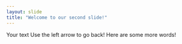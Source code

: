 ```yaml
---
layout: slide
title: "Welcome to our second slide!"
---
```

Your text
Use the left arrow to go back!
Here are some more words!
